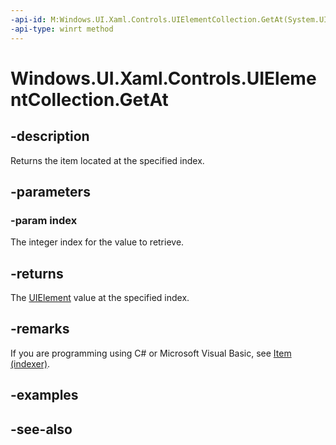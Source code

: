 ```yaml
---
-api-id: M:Windows.UI.Xaml.Controls.UIElementCollection.GetAt(System.UInt32)
-api-type: winrt method
---
```


<!-- Method syntax
public Windows.UI.Xaml.UIElement GetAt(System.UInt32 index)
-->

# Windows.UI.Xaml.Controls.UIElementCollection.GetAt

## -description
Returns the item located at the specified index.


## -parameters
### -param index
The integer index for the value to retrieve.

## -returns
The [UIElement](../windows.ui.xaml/uielement.md) value at the specified index.

## -remarks
If you are programming using C# or Microsoft Visual Basic, see [Item (indexer)](/office/vba/Language/Reference/User-Interface-Help/item-method-visual-basic-for-applications).

## -examples

## -see-also
